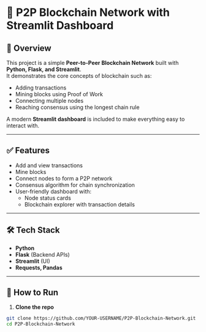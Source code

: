 # 🔗 P2P Blockchain Network with Streamlit Dashboard

## 📌 Overview
This project is a simple **Peer-to-Peer Blockchain Network** built with **Python, Flask, and Streamlit**.  
It demonstrates the core concepts of blockchain such as:
- Adding transactions
- Mining blocks using Proof of Work
- Connecting multiple nodes
- Reaching consensus using the longest chain rule  

A modern **Streamlit dashboard** is included to make everything easy to interact with.

---

## ✅ Features
- Add and view transactions
- Mine blocks
- Connect nodes to form a P2P network
- Consensus algorithm for chain synchronization
- User-friendly dashboard with:
  - Node status cards
  - Blockchain explorer with transaction details

---

## 🛠 Tech Stack
- **Python**
- **Flask** (Backend APIs)
- **Streamlit** (UI)
- **Requests, Pandas**

---

## 🚀 How to Run
1. **Clone the repo**
```bash
git clone https://github.com/YOUR-USERNAME/P2P-Blockchain-Network.git
cd P2P-Blockchain-Network

